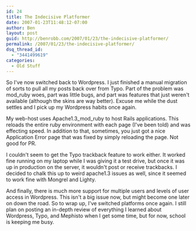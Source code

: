 ```yaml
---
id: 24
title: The Indecisive Platformer
date: 2007-01-23T11:48:12-07:00
author: Ben
layout: post
guid: http://benrobb.com/2007/01/23/the-indecisive-platformer/
permalink: /2007/01/23/the-indecisive-platformer/
dsq_thread_id:
  - "3441499619"
categories:
  - Old Stuff
---
```

So I've now switched back to Wordpress.  I just finished a manual migration of sorts to pull all my posts back over from Typo.  Part of the problem was mod_ruby woes, part was little bugs, and part was features that just weren't available (although the skins are way better).  Excuse me while the dust settles and I pick up my Wordpress habits once again.

My web-host uses Apache1.3_mod_ruby to host Rails applications.  This reloads the entire ruby environment with each page (I've been told) and was effecting speed.  In addition to that, sometimes, you just got a nice Application Error page that was fixed by simply reloading the page.  Not good for PR.

I couldn't seem to get the Typo trackback feature to work either.  It worked fine running on my laptop while I was giving it a test drive, but once it was up in production on the server, it wouldn't post or receive trackbacks.  I decided to chalk this up to weird apache1.3 issues as well, since it seemed to work fine with Mongrel and Lighty.

And finally, there is much more support for multiple users and levels of user access in Wordpress.  This isn't a big issue now, but might become one later on down the road.  So to wrap up, I've switched platforms once again.  I still plan on posting an in-depth review of everything I learned about Wordpress, Typo, and Mephisto when I get some time, but for now, school is keeping me busy.